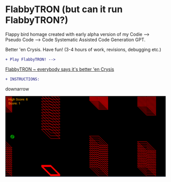 # FlabbyTRON (but can it run FlabbyTRON?)
Flappy bird homage created with early alpha version of my Codie --> Pseudo Code --> Code Systematic Assisted Code Generation GPT. 

Better 'en Crysis. Have fun! (3-4 hours of work, revisions, debugging etc.)

``` diff
+ Play FlabbyTRON! -->
```
[FlabbyTRON ~ everybody says it's better 'en Crysis](https://pgleamy.github.io/FlabbyTRON/)
``` diff
+ INSTRUCTIONS:
```
downarrow

![screenshot](FlabbyTRON-screenshot.png)


